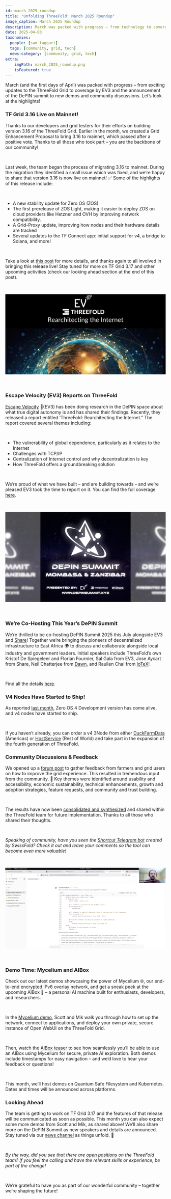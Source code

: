 ```yaml
---
id: march_2025_roundup
title: "Unfolding ThreeFold: March 2025 Roundup"
image_caption: March 2025 Roundup
description: March was packed with progress – from technology to coverage to collaboration! Dive in to learn more.
date: 2025-04-03
taxonomies:
  people: [sam_taggart]
  tags: [community, grid, tech]
  news-category: [community, grid, tech]
extra:
    imgPath: march_2025_roundup.png
    isFeatured: true
---
```


March (and the first days of April) was packed with progress – from exciting updates to the ThreeFold Grid to coverage by EV3 and the announcement of the DePIN summit to new demos and community discussions. Let’s look at the highlights!

### **TF Grid 3.16 Live on Mainnet!**

Thanks to our developers and grid testers for their efforts on building version 3.16 of the ThreeFold Grid. Earlier in the month, we created a Grid Enhancement Proposal to bring 3.16 to mainnet, which passed after a positive vote. Thanks to all those who took part – you are the backbone of our community!

<br/>

Last week, the team began the process of migrating 3.16 to mainnet. During the migration they identified a small issue which was fixed, and we’re happy to share that version 3.16 is now live on mainnet! ✅ Some of the highlights of this release include:

<br/>

- A new stability update for Zero OS (ZOS)
- The first prerelease of ZOS Light, making it easier to deploy ZOS on cloud providers like Hetzner and OVH by improving network compatibility.
- A Grid-Proxy update, improving how nodes and their hardware details are tracked
- Several updates to the TF Connect app: initial support for v4, a bridge to Solana, and more!

<br/>

Take a look at [this post](https://forum.threefold.io/t/gep-tf-grid-mainnet-release-3-16/4526) for more details, and thanks again to all involved in bringing this release live! Stay tuned for more on TF Grid 3.17 and other upcoming activities (check our looking ahead section at the end of this post).

<br/>

![Image](img/ev3report.jpeg#mx-auto)

<br/>

### **Escape Velocity (EV3) Reports on ThreeFold**

[Escape Velocity](https://ev3.xyz/) 🚀(EV3) has been doing research in the DePIN space about what true digital autonomy is and has shared their findings. Recently, they released a report entitled ‘ThreeFold: Rearchitecting the Internet.” The report covered several themes including:

<br/>

- The vulnerability of global dependence, particularly as it relates to the Internet
- Challenges with TCP/IP
- Centralization of Internet control and why decentralization is key
- How ThreeFold offers a groundbreaking solution

<br/>

We’re proud of what we have built – and are building towards – and we’re pleased EV3 took the time to report on it. You can find the full coverage [here](https://paragraph.xyz/@ev3news/threefold-rearchitecting-the-internet).

<br/>

![Image](img/depinsummit.png#mx-auto)

<br/>

### **We’re Co-Hosting This Year’s DePIN Summit**

We’re thrilled to be co-hosting DePIN Summit 2025 this July alongside EV3 and [Share](https://www.share.inc/)! Together we’re bringing the pioneers of decentralized infrastructure to East Africa 🌍 to discuss and collaborate alongside local industry and government leaders. Initial speakers include ThreeFold’s own Kristof De Spiegeleer and Florian Fournier, Sal Gala from EV3, Jose Aycart from Share, Neil Chatterjee from [Dawn](https://www.dawninternet.com/), and Raullen Chai from [IoTeX](https://iotex.io/)!

<br/>

Find all the details [here](http://www.depinsummit.xyz/).

### **V4 Nodes Have Started to Ship!**

As reported [last month](https://forum.threefold.io/t/unfolding-threefold-february-2025-roundup-03-03-update/4514), Zero OS 4 Development version has come alive, and v4 nodes have started to ship.

<br/>

If you haven’t already, you can order a v4 3Node from either [DuckFarmData](https://duckfarmdata.com/) (Americas) or [HostService](https://hostservice.nl/en/) (Rest of World) and take part in the expansion of the fourth generation of ThreeFold.

### **Community Discussions & Feedback**

We opened up a [forum post](https://bit.ly/3DJNDFb) to gather feedback from farmers and grid users on how to improve the grid experience. This resulted in tremendous input from the community. 🤝 Key themes were identified around usability and accessibility, economic sustainability, technical enhancements, growth and adoption strategies, feature requests, and community and trust building.

<br/>

The results have now been [consolidated and synthesized](https://forum.threefold.io/t/seeking-your-feedback-to-improve-the-threefold-grid/4523/9) and shared within the ThreeFold team for future implementation. Thanks to all those who shared their thoughts.

<br/>

*Speaking of community, have you seen the [Shortcut Telegram bot](https://forum.threefold.io/t/community-created-shortcut-telegram-bot-is-live-feedback/4537/2) created by SwissFold? Check it out and leave your comments so the tool can become even more valuable!*

<br/>

![Image](img/demotime.png#mx-auto)

<br/>

### **Demo Time: Mycelium and AIBox**

Check out our latest demos showcasing the power of Mycelium 🌐, our end-to-end encrypted IPv6 overlay network, and get a sneak peek at the upcoming AIBox 🧠 – a personal AI machine built for enthusiasts, developers, and researchers.

<br/>

In the [Mycelium demo](https://www.youtube.com/watch?v=4oq15lxvkts), Scott and Mik walk you through how to set up the network, connect to applications, and deploy your own private, secure instance of Open WebUI on the ThreeFold Grid.

<br/>

Then, watch the [AIBox teaser](https://youtu.be/5JW5z_gi2qM?si=7cj9y-Ho7ESu3Z3X) to see how seamlessly you’ll be able to use an AIBox using Mycelium for secure, private AI exploration. Both demos include timestamps for easy navigation – and we’d love to hear your feedback or questions!

<br/>

This month, we’ll host demos on Quantum Safe Filesystem and Kubernetes. Dates and times will be announced across platforms.

### **Looking Ahead**

The team is getting to work on TF Grid 3.17 and the features of that release will be communicated as soon as possible. This month you can also expect some more demos from Scott and Mik, as shared above! We’ll also share more on the DePIN Summit as new speakers and details are announced. Stay tuned via our [news channel](https://t.me/threefoldnews) as things unfold. 🔮

<br/>

*By the way, did you see that there are [open positions](https://forum.threefold.io/t/threefold-team-open-positions-be-part-of-the-change/4528) on the ThreeFold team? If you feel the calling and have the relevant skills or experience, be part of the change!*

<br/>

We’re grateful to have you as part of our wonderful community – together we’re shaping the future! 